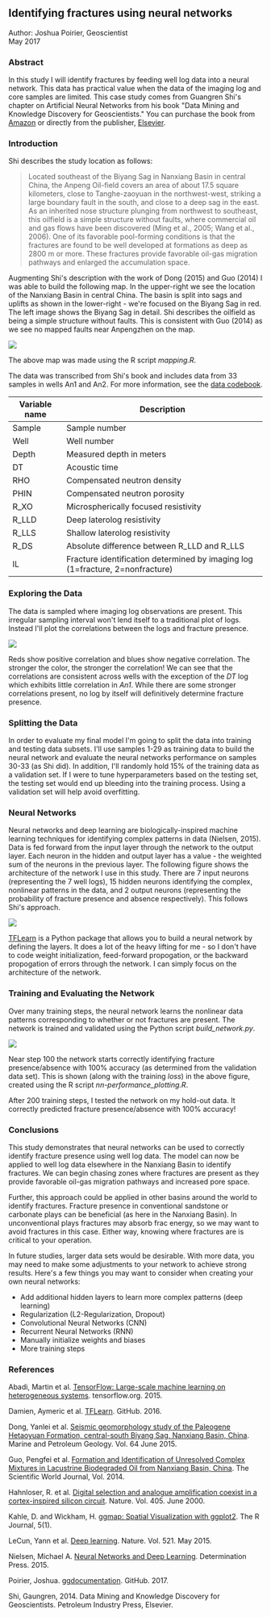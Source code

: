 ## Identifying fractures using neural networks  
Author: Joshua Poirier, Geoscientist  
May 2017  

### Abstract  
In this study I will identify fractures by feeding well log data into a neural
network. This data has practical value when the data of the imaging log and core
samples are limited. This case study comes from Guangren Shi's chapter on
Artificial Neural Networks from his book "Data Mining and Knowledge Discovery
for Geoscientists." You can purchase the book from [Amazon](https://www.amazon.com/Data-Mining-Knowledge-Discovery-Geoscientists/dp/0124104371/ref=sr_1_1?ie=UTF8&qid=1490908644&sr=8-1&keywords=data+mining+and+knowledge+discovery+for+geoscientists+%2B+guangren+shi) or directly from the publisher, [Elsevier](https://www.elsevier.com/books/data-mining-and-knowledge-discovery-for-geoscientists/shi/978-0-12-410437-2).  

### Introduction  

Shi describes the study location as follows:

> Located southeast of the Biyang Sag in Nanxiang Basin in central China, the Anpeng Oil-field covers an area of about 17.5 square kilometers, close to Tanghe-zaoyuan in the northwest-west, striking a large boundary fault in the south, and close to a deep sag in the east. As an inherited nose structure plunging from northwest to southeast, this oilfield is a simple structure without faults, where commercial oil and gas flows have been discovered (Ming et al., 2005; Wang et al., 2006). One of its favorable pool-forming conditions is that the fractures are found to be well developed at formations as deep as 2800 m or more. These fractures provide favorable oil-gas migration pathways and enlarged the accumulation space.

Augmenting Shi's description with the work of Dong (2015) and Guo (2014) I was
able to build the following map. In the upper-right we see the location of the
Nanxiang Basin in central China. The basin is split into sags and uplifts as
shown in the lower-right - we're focused on the Biyang Sag in red. The left
image shows the Biyang Sag in detail. Shi describes the oilfield as being a
simple structure without faults. This is consistent with Guo (2014) as we see
no mapped faults near Anpengzhen on the map.  

![](figures/biyang_studyarea.png)  

The above map was made using the R script *mapping.R*.

The data was transcribed from Shi's book and includes data from 33 samples in
wells An1 and An2. For more information, see the
[data codebook](https://github.com/joshuaadampoirier/ggdoc_casestudy/tree/master/data).

| Variable name | Description                                                  |
| ------------- | ------------------------------------------------------------ |
| Sample        | Sample number                                                |
| Well          | Well number                                                  |
| Depth         | Measured depth in meters                                     |
| DT            | Acoustic time                                                |
| RHO           | Compensated neutron density                                  |
| PHIN          | Compensated neutron porosity                                 |
| R_XO          | Microspherically focused resistivity                         |
| R_LLD         | Deep laterolog resistivity                                   |
| R_LLS         | Shallow laterolog resistivity                                |
| R_DS          | Absolute difference between R_LLD and R_LLS                  |
| IL            | Fracture identification determined by imaging log (1=fracture, 2=nonfracture) |  

### Exploring the Data  

The data is sampled where imaging log observations are present. This irregular
sampling interval won't lend itself to a traditional plot of logs. Instead I'll
plot the correlations between the logs and fracture presence.

![](figures/log-correlation.png)  

Reds show positive correlation and blues show negative correlation. The stronger
the color, the stronger the correlation! We can see that the correlations are
consistent across wells with the exception of the *DT* log which exhibits little
correlation in *An1*. While there are some stronger correlations present, no log
by itself will definitively determine fracture presence.   

### Splitting the Data  

In order to evaluate my final model I'm going to split the data into training
and testing data subsets. I'll use samples 1-29 as training data to build the
neural network and evaluate the neural networks performance on samples 30-33 (as
Shi did). In addition, I'll randomly hold 15% of the training data as a
validation set. If I were to tune hyperparameters based on the testing set, the
testing set would end up bleeding into the training process. Using a validation
set will help avoid overfitting.

### Neural Networks  

Neural networks and deep learning are biologically-inspired machine learning
techniques for identifying complex patterns in data (Nielsen, 2015). Data is fed
forward from the input layer through the network to the output layer. Each
neuron in the hidden and output layer has a value - the weighted sum of the
neurons in the previous layer. The following figure shows the architecture of
the network I use in this study. There are 7 input neurons (representing the 7
well logs), 15 hidden neurons identifying the complex, nonlinear patterns in the
data, and 2 output neurons (representing the probability of fracture presence
and absence respectively). This follows Shi's approach.  

![](figures/nn-architecture.png)

[TFLearn](http://tflearn.org) is a Python package that allows you to build a
neural network by defining the layers. It does a lot of the heavy lifting for
me - so I don't have to code weight initialization, feed-forward propogation, or
the backward propogation of errors through the network. I can simply focus on
the architecture of the network.  

### Training and Evaluating the Network  

Over many training steps, the neural network learns the nonlinear data patterns
corresponding to whether or not fractures are present. The network is trained
and validated using the Python script *build_network.py*.  

![](figures/nn-performance.png)

Near step 100 the network starts correctly identifying fracture presence/absence
with 100% accuracy (as determined from the validation data set). This is shown
(along with the training *loss*) in the above figure, created using the R script *nn-performance_plotting.R*.

After 200 training steps, I tested the network on my hold-out data. It correctly
predicted fracture presence/absence with 100% accuracy!  

### Conclusions  

This study demonstrates that neural networks can be used to correctly identify
fracture presence using well log data. The model can now be applied to well log
data elsewhere in the Nanxiang Basin to identify fractures. We can begin chasing
zones where fractures are present as they provide favorable oil-gas migration
pathways and increased pore space.  

Further, this approach could be applied in other basins around the world to
identify fractures. Fracture presence in conventional sandstone or carbonate
plays can be beneficial (as here in the Nanxiang Basin). In unconventional plays
fractures may absorb frac energy, so we may want to avoid fractures in this
case. Either way, knowing where fractures are is critical to your operation.

In future studies, larger data sets would be desirable. With more data, you may
need to make some adjustments to your network to achieve strong results. Here's
a few things you may want to consider when creating your own neural networks:

* Add additional hidden layers to learn more complex patterns (deep learning)  
* Regularization (L2-Regularization, Dropout)  
* Convolutional Neural Networks (CNN)  
* Recurrent Neural Networks (RNN)  
* Manually initialize weights and biases  
* More training steps

### References  

Abadi, Martin et al. [TensorFlow: Large-scale machine learning on heterogeneous systems](http://tensorflow.org). tensorflow.org. 2015.  

Damien, Aymeric et al. [TFLearn](http://tflearn.org/). GitHub. 2016.  

Dong, Yanlei et al. [Seismic geomorphology study of the Paleogene Hetaoyuan Formation, central-south Biyang Sag, Nanxiang Basin, China](https://doi.org/10.1016/j.marpetgeo.2015.02.042).
Marine and Petroleum Geology. Vol. 64 June 2015.  

Guo, Pengfei et al. [Formation and Identification of Unresolved Complex Mixtures
in Lacustrine Biodegraded Oil from Nanxiang Basin, China](http://dx.doi.org/10.1155/2014/102576).
The Scientific World Journal, Vol. 2014.  

Hahnloser, R. et al. [Digital selection and analogue amplification coexist in a cortex-inspired silicon circuit](https://www.nature.com/nature/journal/v405/n6789/full/405947a0.html).
Nature. Vol. 405. June 2000.  

Kahle, D. and Wickham, H. [ggmap: Spatial Visualization with ggplot2](http://journal.r-project.org/archive/2013-1/kahle-wickham.pdf).
The R Journal, 5(1).  

LeCun, Yann et al. [Deep learning](http://www.nature.com/nature/journal/v521/n7553/full/nature14539.html).
Nature. Vol. 521. May 2015.  

Nielsen, Michael A. [Neural Networks and Deep Learning](http://neuralnetworksanddeeplearning.com).
Determination Press. 2015.

Poirier, Joshua. [ggdocumentation](https://github.com/joshuaadampoirier/ggdocumentation).
GitHub. 2017.  

Shi, Gaungren, 2014. Data Mining and Knowledge Discovery for Geoscientists.
  Petroleum Industry Press, Elsevier.  
